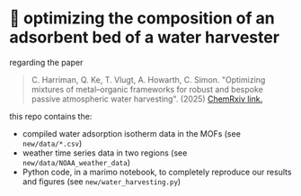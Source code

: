# :potable_water: optimizing the composition of an adsorbent bed of a water harvester

regarding the paper
> C. Harriman, Q. Ke, T. Vlugt, A. Howarth, C. Simon. "Optimizing mixtures of metal–organic frameworks for robust and bespoke passive atmospheric water harvesting". (2025) [ChemRxiv link.](https://chemrxiv.org/engage/chemrxiv/article-details/67f55a6efa469535b949faf9)

this repo contains the:
* compiled water adsorption isotherm data in the MOFs (see `new/data/*.csv`)
* weather time series data in two regions (see `new/data/NOAA_weather_data`)
* Python code, in a marimo notebook, to completely reproduce our results and figures (see `new/water_harvesting.py`)

